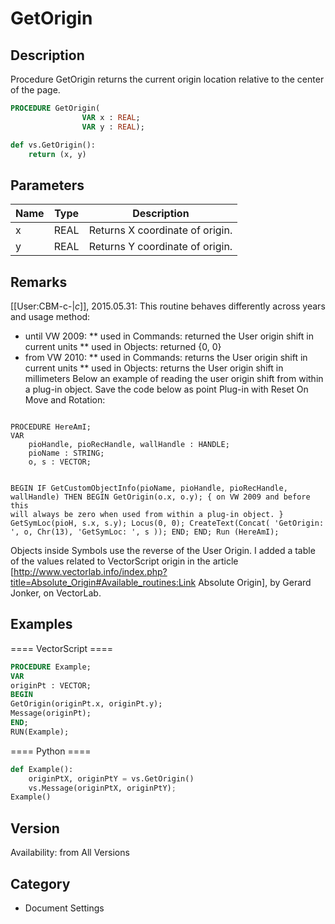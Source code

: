 # GetOrigin

## Description
Procedure GetOrigin returns the current origin location relative to the center of the page.

```pascal
PROCEDURE GetOrigin(
				VAR x : REAL;
				VAR y : REAL);
```

```python
def vs.GetOrigin():
    return (x, y)
```

## Parameters
|Name|Type|Description|
|---|---|---|
|x|REAL|Returns X coordinate of origin.|
|y|REAL|Returns Y coordinate of origin.|

## Remarks
[[User:CBM-c-|_c_]], 2015.05.31: 
This routine behaves differently across years and usage method:
* until VW 2009:
** used in Commands: returned the User origin shift in current units
** used in Objects: returned {0, 0}
* from VW 2010:
** used in Commands: returns the User origin shift in current units
** used in Objects:  returns the User origin shift in millimeters
Below an example of reading the user origin shift from within a plug-in object. Save the code below as point Plug-in with Reset On Move and Rotation:
<code lang="pas">
PROCEDURE HereAmI;
VAR
	pioHandle, pioRecHandle, wallHandle : HANDLE;
	pioName : STRING;
	o, s : VECTOR;

BEGIN
     IF GetCustomObjectInfo(pioName, pioHandle, pioRecHandle, wallHandle) THEN BEGIN
          GetOrigin(o.x, o.y); { on VW 2009 and before this will always be zero when used from within a plug-in object. }
          GetSymLoc(pioH, s.x, s.y);
          Locus(0, 0);
          CreateText(Concat(
               'GetOrigin: ', o, Chr(13), 
               'GetSymLoc: ', s	
          ));
     END;
END;
Run (HereAmI);
</code>

Objects inside Symbols use the reverse of the User Origin. I added a table of the values related to VectorScript origin in the article [http://www.vectorlab.info/index.php?title=Absolute_Origin#Available_routines:Link Absolute Origin], by Gerard Jonker, on VectorLab.

## Examples
==== VectorScript ====
```pascal
PROCEDURE Example;
VAR
originPt : VECTOR;
BEGIN
GetOrigin(originPt.x, originPt.y);
Message(originPt);
END;
RUN(Example);
```
==== Python ====
```python
def Example():
	originPtX, originPtY = vs.GetOrigin()
	vs.Message(originPtX, originPtY);
Example()
```

## Version
Availability: from All Versions

## Category
* Document Settings

